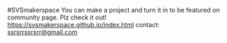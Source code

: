 #SVSmakerspace
You can make a project and turn it in to be featured on community page.
Plz check it out!
https://svsmakerspace.github.io/index.html
contact: 
ssrsrrssrsrr@gmail.com
